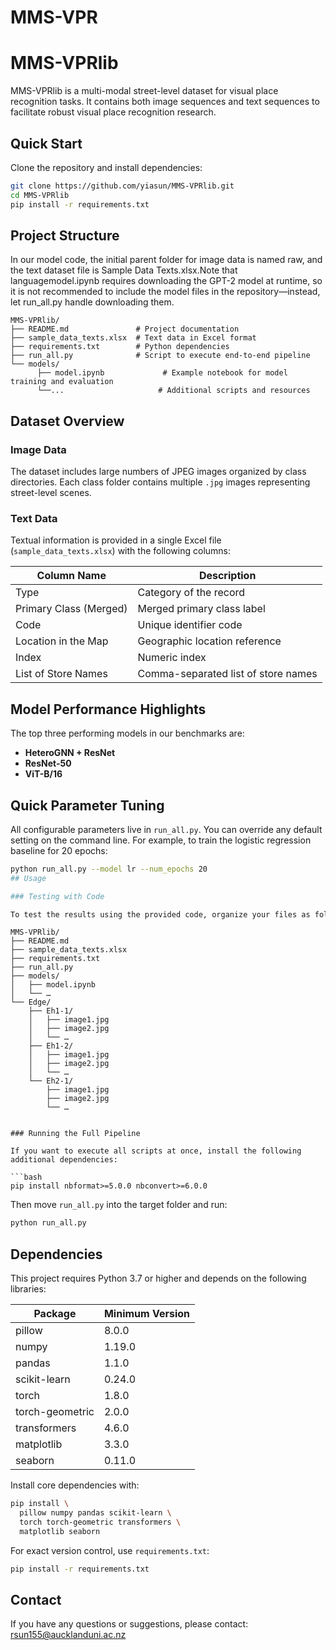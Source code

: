 # MMS-VPR
# MMS-VPRlib

MMS-VPRlib is a multi-modal street-level dataset for visual place recognition tasks. It contains both image sequences and text sequences to facilitate robust visual place recognition research.


## Quick Start

Clone the repository and install dependencies:

```bash
git clone https://github.com/yiasun/MMS-VPRlib.git
cd MMS-VPRlib
pip install -r requirements.txt
```

## Project Structure
In our model code, the initial parent folder for image data is named raw, and the text dataset file is Sample Data Texts.xlsx.Note that languagemodel.ipynb requires downloading the GPT-2 model at runtime, so it is not recommended to include the model files in the repository—instead, let run_all.py handle downloading them.
```
MMS-VPRlib/
├── README.md               # Project documentation
├── sample_data_texts.xlsx  # Text data in Excel format
├── requirements.txt        # Python dependencies
├── run_all.py              # Script to execute end-to-end pipeline
└── models/
      ├── model.ipynb             # Example notebook for model training and evaluation
      └──...                     # Additional scripts and resources
```

## Dataset Overview

### Image Data

The dataset includes large numbers of JPEG images organized by class directories. Each class folder contains multiple `.jpg` images representing street-level scenes.

### Text Data

Textual information is provided in a single Excel file (`sample_data_texts.xlsx`) with the following columns:

| Column Name            | Description                         |
| ---------------------- | ----------------------------------- |
| Type                   | Category of the record              |
| Primary Class (Merged) | Merged primary class label          |
| Code                   | Unique identifier code              |
| Location in the Map    | Geographic location reference       |
| Index                  | Numeric index                       |
| List of Store Names    | Comma-separated list of store names |

## Model Performance Highlights

The top three performing models in our benchmarks are: 
- **HeteroGNN + ResNet**
- **ResNet-50** 
- **ViT-B/16**  

## Quick Parameter Tuning

All configurable parameters live in `run_all.py`. You can override any default setting on the command line. For example, to train the logistic regression baseline for 20 epochs:

```bash
python run_all.py --model lr --num_epochs 20
## Usage

### Testing with Code

To test the results using the provided code, organize your files as follows:

```

    MMS-VPRlib/
    ├── README.md
    ├── sample_data_texts.xlsx
    ├── requirements.txt
    ├── run_all.py
    ├── models/
    │   ├── model.ipynb
    │   └── …
    └── Edge/
        ├── Eh1-1/
        │   ├── image1.jpg
        │   ├── image2.jpg
        │   └── …
        ├── Eh1-2/
        │   ├── image1.jpg
        │   ├── image2.jpg
        │   └── …
        └── Eh2-1/
            ├── image1.jpg
            ├── image2.jpg
            └── …

```

### Running the Full Pipeline

If you want to execute all scripts at once, install the following additional dependencies:

```bash
pip install nbformat>=5.0.0 nbconvert>=6.0.0
```

Then move `run_all.py` into the target folder and run:

```bash
python run_all.py
```

## Dependencies

This project requires Python 3.7 or higher and depends on the following libraries:

| Package         | Minimum Version |
| --------------- | --------------- |
| pillow          | 8.0.0           |
| numpy           | 1.19.0          |
| pandas          | 1.1.0           |
| scikit-learn    | 0.24.0          |
| torch           | 1.8.0           |
| torch-geometric | 2.0.0           |
| transformers    | 4.6.0           |
| matplotlib      | 3.3.0           |
| seaborn         | 0.11.0          |

Install core dependencies with:

```bash
pip install \
  pillow numpy pandas scikit-learn \
  torch torch-geometric transformers \
  matplotlib seaborn
```

For exact version control, use `requirements.txt`:

```bash
pip install -r requirements.txt
```

## Contact

If you have any questions or suggestions, please contact: [rsun155@aucklanduni.ac.nz](mailto:rsun155@aucklanduni.ac.nz)
